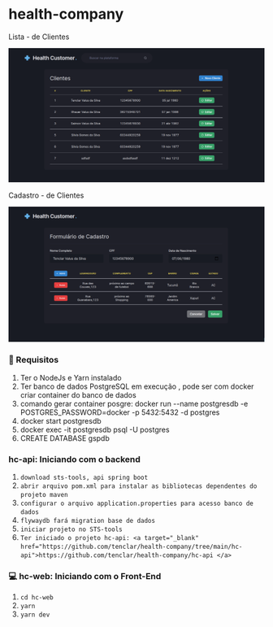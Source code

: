 # health-company
Lista -  de Clientes

![Alt text](.github/lista.png?raw=true "Title")

Cadastro -  de Clientes

![Alt text](.github/cadasto.png?raw=true "Title")

### 🔽 Requisitos
1. Ter o NodeJs e Yarn instalado
2. Ter banco de dados PostgreSQL em execução , pode ser com docker criar container do banco de dados
3. comando gerar container posgre: docker run --name postgresdb -e POSTGRES_PASSWORD=docker -p 5432:5432 -d postgres
4. docker start postgresdb
5. docker exec -it postgresdb psql -U postgres
6. CREATE DATABASE gspdb


###  hc-api: Iniciando com o backend
1. ``download sts-tools, api spring boot``
2. ``abrir arquivo pom.xml para instalar as bibliotecas dependentes do projeto maven  ``
3. ``configurar o arquivo application.properties para acesso banco de dados ``
4. ``flywaydb fará migration base de dados``
5. ``iniciar projeto no STS-tools``
6. ``Ter iniciado o projeto hc-api: <a target="_blank" href="https://github.com/tenclar/health-company/tree/main/hc-api">https://github.com/tenclar/health-company/hc-api </a>``

### 💻 hc-web: Iniciando com o Front-End
1. ``cd hc-web``
2. ``yarn``
3. ``yarn dev``

